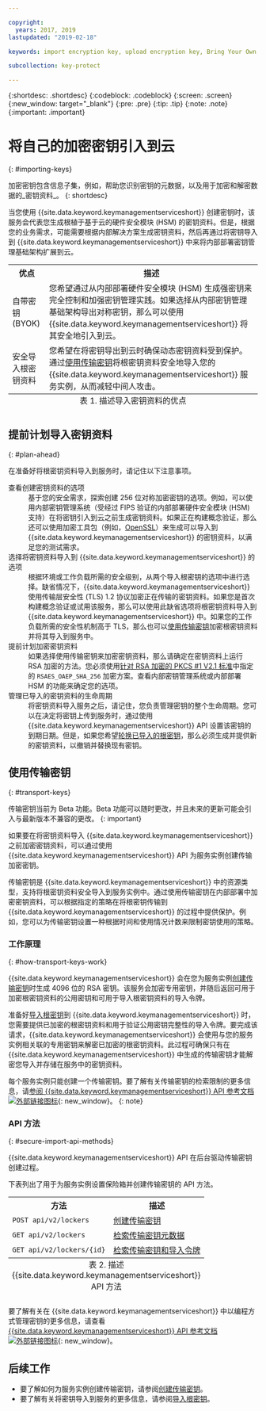```yaml
---

copyright:
  years: 2017, 2019
lastupdated: "2019-02-18"

keywords: import encryption key, upload encryption key, Bring Your Own Key, BYOK, secure import, transport encryption key 

subcollection: key-protect

---
```


{:shortdesc: .shortdesc}
{:codeblock: .codeblock}
{:screen: .screen}
{:new_window: target="_blank"}
{:pre: .pre}
{:tip: .tip}
{:note: .note}
{:important: .important}

# 将自己的加密密钥引入到云
{: #importing-keys}

加密密钥包含信息子集，例如，帮助您识别密钥的元数据，以及用于加密和解密数据的_密钥资料_。
{: shortdesc}

当您使用 {{site.data.keyword.keymanagementserviceshort}} 创建密钥时，该服务会代表您生成根植于基于云的硬件安全模块 (HSM) 的密钥资料。但是，根据您的业务需求，可能需要根据内部解决方案生成密钥资料，然后再通过将密钥导入到 {{site.data.keyword.keymanagementserviceshort}} 中来将内部部署密钥管理基础架构扩展到云。

<table>
  <th>优点</th>
  <th>描述</th>
  <tr>
    <td>自带密钥 (BYOK)</td>
    <td>您希望通过从内部部署硬件安全模块 (HSM) 生成强密钥来完全控制和加强密钥管理实践。如果选择从内部密钥管理基础架构导出对称密钥，那么可以使用 {{site.data.keyword.keymanagementserviceshort}} 将其安全地引入到云。</td>
  </tr>
  <tr>
    <td>安全导入根密钥资料</td>
    <td>您希望在将密钥导出到云时确保动态密钥资料受到保护。通过<a href="#transport-keys">使用传输密钥</a>将根密钥资料安全地导入您的 {{site.data.keyword.keymanagementserviceshort}} 服务实例，从而减轻中间人攻击。</td>
  </tr>
  <caption style="caption-side:bottom;">表 1. 描述导入密钥资料的优点</caption>
</table>


## 提前计划导入密钥资料
{: #plan-ahead}

在准备好将根密钥资料导入到服务时，请记住以下注意事项。

<dl>
  <dt>查看创建密钥资料的选项</dt>
    <dd>基于您的安全需求，探索创建 256 位对称加密密钥的选项。例如，可以使用内部密钥管理系统（受经过 FIPS 验证的内部部署硬件安全模块 (HSM) 支持）在将密钥引入到云之前生成密钥资料。如果正在构建概念验证，那么还可以使用加密工具包（例如，<a href="https://www.openssl.org/" target="_blank">OpenSSL</a>）来生成可以导入到 {{site.data.keyword.keymanagementserviceshort}} 的密钥资料，以满足您的测试需求。</dd>
  <dt>选择将密钥资料导入到 {{site.data.keyword.keymanagementserviceshort}} 的选项</dt>
    <dd>根据环境或工作负载所需的安全级别，从两个导入根密钥的选项中进行选择。缺省情况下，{{site.data.keyword.keymanagementserviceshort}} 使用传输层安全性 (TLS) 1.2 协议加密正在传输的密钥资料。如果您是首次构建概念验证或试用该服务，那么可以使用此缺省选项将根密钥资料导入到 {{site.data.keyword.keymanagementserviceshort}} 中。如果您的工作负载所需的安全性机制高于 TLS，那么也可以<a href="#transport-keys">使用传输密钥</a>加密根密钥资料并将其导入到服务中。</dd>
  <dt>提前计划加密密钥资料</dt>
    <dd>如果选择使用传输密钥来加密密钥资料，那么请确定在密钥资料上运行 RSA 加密的方法。您必须使用<a href="https://tools.ietf.org/html/rfc3447" target="_blank">针对 RSA 加密的 PKCS #1 V2.1 标准</a>中指定的 <code>RSAES_OAEP_SHA_256</code> 加密方案。查看内部密钥管理系统或内部部署 HSM 的功能来确定您的选项。</dd>
  <dt>管理已导入的密钥资料的生命周期</dt>
    <dd>将密钥资料导入服务之后，请记住，您负责管理密钥的整个生命周期。您可以在决定将密钥上传到服务时，通过使用 {{site.data.keyword.keymanagementserviceshort}} API 设置该密钥的到期日期。但是，如果您希望<a href="/docs/services/key-protect?topic=key-protect-rotate-keys">轮换已导入的根密钥</a>，那么必须生成并提供新的密钥资料，以撤销并替换现有密钥。</dd>
</dl>

## 使用传输密钥
{: #transport-keys}

传输密钥当前为 Beta 功能。Beta 功能可以随时更改，并且未来的更新可能会引入与最新版本不兼容的更改。
{: important}

如果要在将密钥资料导入 {{site.data.keyword.keymanagementserviceshort}} 之前加密密钥资料，可以通过使用 {{site.data.keyword.keymanagementserviceshort}} API 为服务实例创建传输加密密钥。 

传输密钥是 {{site.data.keyword.keymanagementserviceshort}} 中的资源类型，支持将根密钥资料安全导入到服务实例中。通过使用传输密钥在内部部署中加密密钥资料，可以根据指定的策略在将根密钥传输到 {{site.data.keyword.keymanagementserviceshort}} 的过程中提供保护。例如，您可以为传输密钥设置一种根据时间和使用情况计数来限制密钥使用的策略。

### 工作原理
{: #how-transport-keys-work}

{{site.data.keyword.keymanagementserviceshort}} 会在您为服务实例[创建传输密钥](/docs/services/key-protect?topic=key-protect-create-transport-keys)时生成 4096 位的 RSA 密钥。该服务会加密专用密钥，并随后返回可用于加密根密钥资料的公用密钥和可用于导入根密钥资料的导入令牌。 

准备好[导入根密钥](/docs/services/key-protect?topic=key-protect-import-root-keys#api)到 {{site.data.keyword.keymanagementserviceshort}} 时，您需要提供已加密的根密钥资料和用于验证公用密钥完整性的导入令牌。要完成该请求，{{site.data.keyword.keymanagementserviceshort}} 会使用与您的服务实例相关联的专用密钥来解密已加密的根密钥资料。此过程可确保只有在 {{site.data.keyword.keymanagementserviceshort}} 中生成的传输密钥才能解密您导入并存储在服务中的密钥资料。

每个服务实例只能创建一个传输密钥。要了解有关传输密钥的检索限制的更多信息，请[参阅 {{site.data.keyword.keymanagementserviceshort}} API 参考文档 ![外部链接图标](../../../icons/launch-glyph.svg "外部链接图标")](https://{DomainName}/apidocs/key-protect){: new_window}。
{: note} 

### API 方法
{: #secure-import-api-methods}

{{site.data.keyword.keymanagementserviceshort}} API 在后台驱动传输密钥创建过程。  

下表列出了用于为服务实例设置保险箱并创建传输密钥的 API 方法。

<table>
  <tr>
    <th>方法</th>
    <th>描述</th>
  </tr>
  <tr>
    <td><code>POST api/v2/lockers</code></td>
    <td><a href="/docs/services/key-protect?topic=key-protect-create-transport-keys">创建传输密钥</a></td>
  </tr>
  <tr>
    <td><code>GET api/v2/lockers</code></td>
    <td><a href="/docs/services/key-protect?topic=key-protect-create-transport-keys">检索传输密钥元数据</a></td>
  </tr>
  <tr>
    <td><code>GET api/v2/lockers/{id}</code></td>
    <td><a href="/docs/services/key-protect?topic=key-protect-import-root-keys">检索传输密钥和导入令牌</a></td>
  </tr>
  <caption style="caption-side:bottom;">表 2. 描述 {{site.data.keyword.keymanagementserviceshort}} API 方法</caption>
</table>

要了解有关在 {{site.data.keyword.keymanagementserviceshort}} 中以编程方式管理密钥的更多信息，请查看 [{{site.data.keyword.keymanagementserviceshort}} API 参考文档 ![外部链接图标](../../../icons/launch-glyph.svg "外部链接图标")](https://{DomainName}/apidocs/key-protect){: new_window}。


## 后续工作

- 要了解如何为服务实例创建传输密钥，请参阅[创建传输密钥](/docs/services/key-protect?topic=key-protect-create-transport-keys)。
- 要了解有关将密钥导入到服务的更多信息，请参阅[导入根密钥](/docs/services/key-protect?topic=key-protect-import-root-keys)。 

